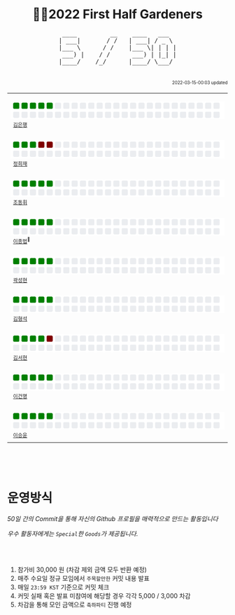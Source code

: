 <h1 align="center"> 🧑‍🌾2022 First Half Gardeners </h1>
<!-- 🧑‍🌾2022 First Half Gardeners -->







<!---------------->
<!-- 진척도 영역 -->
<!---------------->

<!-- http://patorjk.com/software/taag/#p=display&f=Ogre&t=X%20%20%20%2F%20%20%2050 -->
<pre align="center">
 ____         __    ____   ___  
| ___|       / /   | ___| / _ \ 
|___ \      / /    |___ \| | | |
 ___) |    / /      ___) | |_| |
|____/    /_/      |____/ \___/ 
                                
</pre>


<div align="right">
 <sup><sub>2022-03-15-00:03 updated</sub></sup>
</div>


<table align="center">
  <tr>
    <td align="left"><a href="https://github.com/kimbank"><img src="https://avatars.githubusercontent.com/u/87305109?v=4" width="50px;" alt=""/></a>&nbsp;&nbsp;<img src="https://github.com/GDSCINHA/2022-Gardeners/blob/main/svg/kimbank.svg"><br /><sup>&nbsp;&nbsp;<a href="https://github.com/kimbank">김은행</a><br /></sup></td>
  </tr>
  <tr>
    <td align="left"><a href="https://github.com/heejaedev"><img src="https://avatars.githubusercontent.com/u/47102119?v=4" width="50px;" alt=""/></a>&nbsp;&nbsp;<img src="https://github.com/GDSCINHA/2022-Gardeners/blob/main/svg/heejaedev.svg"><br /><sup>&nbsp;&nbsp;<a href="https://github.com/heejaedev">정희재</a><br /></sup></td>
  </tr>
  <tr>
    <td align="left"><a href="https://github.com/DongHwiCho"><img src="https://avatars.githubusercontent.com/u/88920954?v=4" width="50px;" alt=""/></a>&nbsp;&nbsp;<img src="https://github.com/GDSCINHA/2022-Gardeners/blob/main/svg/donghwicho.svg"><br /><sup>&nbsp;&nbsp;<a href="https://github.com/DongHwiCho">조동휘<a><br /></sup></td>
  </tr>
  <tr>
    <td align="left"><a href="https://github.com/bub3690"><img src="https://avatars.githubusercontent.com/u/30468434?v=4" width="50px;" alt=""/></a>&nbsp;&nbsp;<img src="https://github.com/GDSCINHA/2022-Gardeners/blob/main/svg/bub3690.svg"><br /><sup>&nbsp;&nbsp;<a href="https://github.com/bub3690">이종법</a><sup>👑</sup></sup></td>
  </tr>
  <tr>
    <td align="left"><a href="https://github.com/kwarksh"><img src="https://avatars.githubusercontent.com/u/68470454?v=4" width="50px;" alt=""/></a>&nbsp;&nbsp;<img src="https://github.com/GDSCINHA/2022-Gardeners/blob/main/svg/kwarksh.svg"><br /><sup>&nbsp;&nbsp;<a href="https://github.com/kwarksh">곽성현</a><br /></sup></td>
  </tr>
  <tr>
    <td align="left"><a href="https://github.com/kimhs982"><img src="https://avatars.githubusercontent.com/u/90133906?v=4" width="50px;" alt=""/></a>&nbsp;&nbsp;<img src="https://github.com/GDSCINHA/2022-Gardeners/blob/main/svg/kimhs982.svg"><br /><sup>&nbsp;&nbsp;<a href="https://github.com/kimhs982">김형석</a><br /></sup></td>
  </tr>
  <tr>
    <td align="left"><a href="https://github.com/deEdenKim"><img src="https://avatars.githubusercontent.com/u/101259627?v=4" width="50px;" alt=""/></a>&nbsp;&nbsp;<img src="https://github.com/GDSCINHA/2022-Gardeners/blob/main/svg/deEdenKim.svg"><br /><sup>&nbsp;&nbsp;<a href="https://github.com/deEdenKim">김서현</a><br /></sup></td>
  </tr>
  <tr>
    <td align="left"><a href="https://github.com/D3SP3R4D0S"><img src="https://avatars.githubusercontent.com/u/90773781?v=4" width="50px;" alt=""/></a>&nbsp;&nbsp;<img src="https://github.com/GDSCINHA/2022-Gardeners/blob/main/svg/D3SP3R4D0S.svg"><br /><sup>&nbsp;&nbsp;<a href="https://github.com/D3SP3R4D0S">이건명</a><br /></sup></td>
  </tr>
  <tr>
    <td align="left"><a href="https://github.com/omk2477"><img src="https://avatars.githubusercontent.com/u/29624902?v=4" width="50px;" alt=""/></a>&nbsp;&nbsp;<img src="https://github.com/GDSCINHA/2022-Gardeners/blob/main/svg/omk2477.svg"><br /><sup>&nbsp;&nbsp;<a href="https://github.com/omk2477">이승윤</a><br /></sup></td>
  </tr>
</table>

<br /><br /><br />







<!------------------>
<!-- 운영방식 영역 -->
<!------------------>

# 운영방식

_50일 간의 Commit을 통해 자신의 Github 프로필을 매력적으로 만드는 활동입니다_

_우수 활동자에게는 `Special`한 `Goods`가 제공됩니다._

<br /><br />

1. 참가비 30,000 원 (차감 제외 금액 모두 반환 예정)
2. 매주 수요일 정규 모임에서 `주목할만한` 커밋 내용 발표
3. 매일 `23:59 KST` 기준으로 커밋 체크
4. 커밋 실패 혹은 발표 미참여에 해당할 경우 각각 5,000 / 3,000 차감
5. 차감을 통해 모인 금액으로 `축하파티` 진행 예정

















<!-- ![Metrics](https://metrics.lecoq.io/kimbank?template=classic&base.activity=0&base.community=0&base.repositories=0&base.metadata=0&isocalendar=1&lines=1&isocalendar.duration=half-year&config.timezone=Asia%2FSeoul) -->
<!-- 참고 : https://metrics.lecoq.io/ -->
